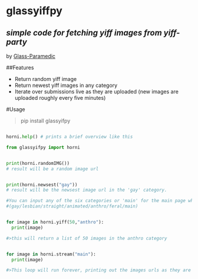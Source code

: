 # glassyiffpy
## _simple code for fetching yiff images from yiff-party_

by [Glass-Paramedic](https://www.reddit.com/user/Glass-Paramedic)



##Features

- Return random yiff image
- Return newest yiff images in any category
- Iterate over submissions live as they are uploaded (new images are uploaded roughly every five minutes)


#Usage

>pip install glassyifpy


```python

horni.help() # prints a brief overview like this

from glassyifpy import horni


print(horni.randomIMG())
# result will be a random image url


print(horni.newsest("gay"))
# result will be the newsest image url in the 'gay' category.

#You can input any of the six categories or 'main' for the main page which icludes all categories
#(gay/lesbian/straight/animated/anthro/feral/main)


for image in horni.yiff(50,"anthro"):
  print(image)

#>this will return a list of 50 images in the anthro category


for image in horni.stream("main"):
  print(image)

#>This loop will run forever, printing out the images urls as they are uploaded to the site.

```
